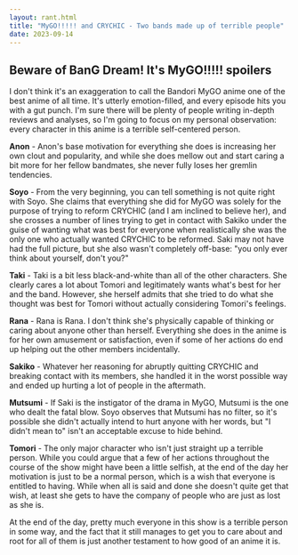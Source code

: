 ```yaml
---
layout: rant.html
title: "MyGO!!!!! and CRYCHIC - Two bands made up of terrible people"
date: 2023-09-14
---
```


## **Beware of BanG Dream! It's MyGO!!!!! spoilers**

I don't think it's an exaggeration to call the Bandori MyGO anime one of the best anime of all time. It's utterly emotion-filled, and every episode hits you with a gut punch. I'm sure there will be plenty of people writing in-depth reviews and analyses, so I'm going to focus on my personal observation: every character in this anime is a terrible self-centered person.
<!-- more -->

**Anon** - Anon's base motivation for everything she does is increasing her own clout and popularity, and while she does mellow out and start caring a bit more for her fellow bandmates, she never fully loses her gremlin tendencies.

**Soyo** - From the very beginning, you can tell something is not quite right with Soyo. She claims that everything she did for MyGO was solely for the purpose of trying to reform CRYCHIC (and I am inclined to believe her), and she crosses a number of lines trying to get in contact with Sakiko under the guise of wanting what was best for everyone when realistically she was the only one who actually wanted CRYCHIC to be reformed. Saki may not have had the full picture, but she also wasn't completely off-base: "you only ever think about yourself, don't you?"

**Taki** - Taki is a bit less black-and-white than all of the other characters. She clearly cares a lot about Tomori and legitimately wants what's best for her and the band. However, she herself admits that she tried to do what she thought was best for Tomori without actually considering Tomori's feelings. 

**Rana** - Rana is Rana. I don't think she's physically capable of thinking or caring about anyone other than herself. Everything she does in the anime is for her own amusement or satisfaction, even if some of her actions do end up helping out the other members incidentally.

**Sakiko** - Whatever her reasoning for abruptly quitting CRYCHIC and breaking contact with its members, she handled it in the worst possible way and ended up hurting a lot of people in the aftermath.

**Mutsumi** - If Saki is the instigator of the drama in MyGO, Mutsumi is the one who dealt the fatal blow. Soyo observes that Mutsumi has no filter, so it's possible she didn't actually intend to hurt anyone with her words, but "I didn't mean to" isn't an acceptable excuse to hide behind.

**Tomori** - The only major character who isn't just straight up a terrible person. While you could argue that a few of her actions throughout the course of the show might have been a little selfish, at the end of the day her motivation is just to be a normal person, which is a wish that everyone is entitled to having. While when all is said and done she doesn't quite get that wish, at least she gets to have the company of people who are just as lost as she is.

At the end of the day, pretty much everyone in this show is a terrible person in some way, and the fact that it still manages to get you to care about and root for all of them is just another testament to how good of an anime it is.